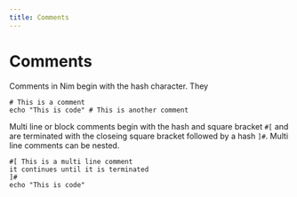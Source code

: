 ```yaml
---
title: Comments
---
```

# Comments

Comments in Nim begin with the hash character. They 

```nimrod
# This is a comment
echo "This is code" # This is another comment
```

Multi line or block comments begin with the hash and square bracket `#[` and are terminated with the closeing square bracket followed by a hash `]#`. Multi line comments can be nested.

```nimrod
#[ This is a multi line comment
it continues until it is terminated
]#
echo "This is code"
```
